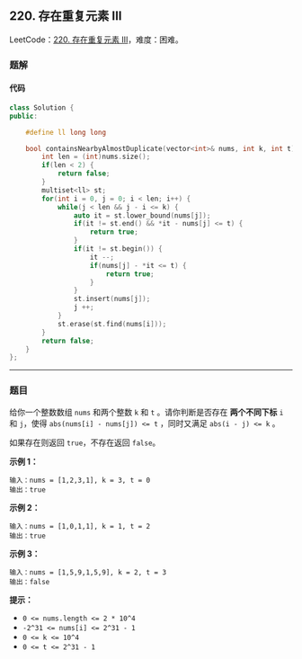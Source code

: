 ## 220. 存在重复元素 III

LeetCode：[220. 存在重复元素 III](https://leetcode.cn/problems/contains-duplicate-iii/)，难度：困难。

### 题解

#### 代码

```c++
class Solution {
public:

    #define ll long long

    bool containsNearbyAlmostDuplicate(vector<int>& nums, int k, int t) {
        int len = (int)nums.size();
        if(len < 2) {
            return false;
        }
        multiset<ll> st;
        for(int i = 0, j = 0; i < len; i++) {
            while(j < len && j - i <= k) {
                auto it = st.lower_bound(nums[j]);
                if(it != st.end() && *it - nums[j] <= t) {
                    return true;
                }
                if(it != st.begin()) {
                    it --;
                    if(nums[j] - *it <= t) {
                        return true;
                    }
                }
                st.insert(nums[j]);
                j ++;
            }
            st.erase(st.find(nums[i]));
        }
        return false;
    }
};
```



---



### 题目

给你一个整数数组 `nums` 和两个整数 `k` 和 `t` 。请你判断是否存在 **两个不同下标** `i` 和 `j`，使得 `abs(nums[i] - nums[j]) <= t` ，同时又满足 `abs(i - j) <= k` 。

如果存在则返回 `true`，不存在返回 `false`。

 

**示例 1：**

```
输入：nums = [1,2,3,1], k = 3, t = 0
输出：true
```

**示例 2：**

```
输入：nums = [1,0,1,1], k = 1, t = 2
输出：true
```

**示例 3：**

```
输入：nums = [1,5,9,1,5,9], k = 2, t = 3
输出：false
```

 

**提示：**

- `0 <= nums.length <= 2 * 10^4`
- `-2^31 <= nums[i] <= 2^31 - 1`
- `0 <= k <= 10^4`
- `0 <= t <= 2^31 - 1`


